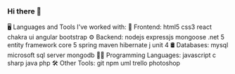 ### Hi there 👋

<!--
**evanyang0612/evanyang0612** is a ✨ _special_ ✨ repository because its `README.md` (this file) appears on your GitHub profile.

Here are some ideas to get you started:

- 🔭 I’m currently working on ...
- 🌱 I’m currently learning ...
- 👯 I’m looking to collaborate on ...
- 🤔 I’m looking for help with ...
- 💬 Ask me about ...
- 📫 How to reach me: ...
- 😄 Pronouns: ...
- ⚡ Fun fact: ...
-->

🖥️ Languages and Tools I've worked with:
👀 Frontend:
html5	css3	react	chakra ui	angular	bootstrap
⚙️ Backend:
nodejs	expressjs	mongoose	.net 5	entity framework core 5	spring	maven	hibernate	j unit 4
🛢 Databases:
mysql	microsoft sql server	mongodb
👨‍💻 Programming Languages:
javascript	c sharp	java	php
🛠️ Other Tools:
git	npm	uml	trello	photoshop
